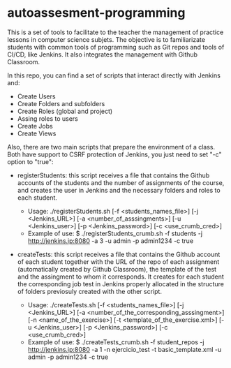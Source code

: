 # autoassesment-programming

This is a set of tools to facilitate to the teacher the management of practice lessons in computer science subjets. The objective is to familiarizate students with common tools of programming such as Git repos and tools of CI/CD, like Jenkins. It also integrates the management with Github Classroom.

In this repo, you can find a set of scripts that interact directly with Jenkins and:
 * Create Users
 * Create Folders and subfolders
 * Create Roles (global and project)
 * Assing roles to users
 * Create Jobs
 * Create Views
 
Also, there are two main scripts that prepare the environment of a class. Both have support to CSRF protection of Jenkins, you just need to set "-c" option to "true":
 * registerStudents: this script receives a file that contains the Github accounts of the students and the number of assignments of the course, and creates the user in Jenkins and the necessary folders and roles to each student.
 
   * Usage: ./registerStudents.sh [-f <students_names_file>] [-j <Jenkins_URL>] [-a <number_of_asssingments>] [-u <Jenkins_user>] [-p <Jenkins_password>] [-c <use_crumb_cred>]
   * Example of use: $ ./registerStudents_crumb.sh -f students -j http://jenkins.ip:8080 -a 3 -u admin -p admin1234 -c true
   
 * createTests: this script receives a file that contains the Github account of each student together with the URL of the repo of each assignment (automatically created by Github Classroom), the template of the test and the assingment to whom it corresponds. It creates for each student the corresponding job test in Jenkins properly allocated in the structure of folders previosuly created with the other script.
 
    * Usage: ./createTests.sh [-f <students_names_file>] [-j <Jenkins_URL>] [-a <number_of_the_corresponding_asssingment>] [-n <name_of_the_exercise>] [-t <template_of_the_exercise.xml>] [-u <Jenkins_user>] [-p <Jenkins_password>] [-c <use_crumb_cred>]
    * Example of use: $ ./createTests_crumb.sh -f student_repos -j http://jenkins.ip:8080 -a 1 -n ejercicio_test -t basic_template.xml -u admin -p admin1234 -c true
